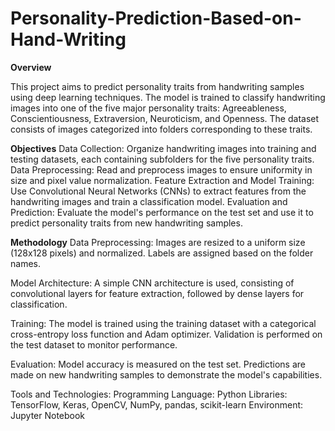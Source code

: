 # Personality-Prediction-Based-on-Hand-Writing
**Overview**

This project aims to predict personality traits from handwriting samples using deep learning techniques. The model is trained to classify handwriting images into one of the five major personality traits: Agreeableness, Conscientiousness, Extraversion, Neuroticism, and Openness. The dataset consists of images categorized into folders corresponding to these traits.

**Objectives**
Data Collection: Organize handwriting images into training and testing datasets, each containing subfolders for the five personality traits.
Data Preprocessing: Read and preprocess images to ensure uniformity in size and pixel value normalization.
Feature Extraction and Model Training: Use Convolutional Neural Networks (CNNs) to extract features from the handwriting images and train a classification model.
Evaluation and Prediction: Evaluate the model's performance on the test set and use it to predict personality traits from new handwriting samples.

**Methodology**
Data Preprocessing:
Images are resized to a uniform size (128x128 pixels) and normalized.
Labels are assigned based on the folder names.

Model Architecture:
A simple CNN architecture is used, consisting of convolutional layers for feature extraction, followed by dense layers for classification.

Training:
The model is trained using the training dataset with a categorical cross-entropy loss function and Adam optimizer.
Validation is performed on the test dataset to monitor performance.

Evaluation:
Model accuracy is measured on the test set.
Predictions are made on new handwriting samples to demonstrate the model's capabilities.

Tools and Technologies:
Programming Language: Python
Libraries: TensorFlow, Keras, OpenCV, NumPy, pandas, scikit-learn
Environment: Jupyter Notebook 
